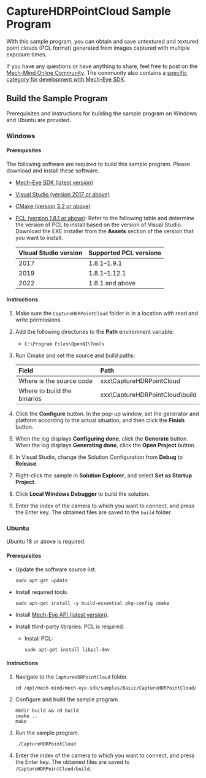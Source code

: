 # CaptureHDRPointCloud Sample Program

With this sample program, you can obtain and save untextured and textured point clouds (PCL format) generated from images captured with multiple exposure times.

If you have any questions or have anything to share, feel free to post on the [Mech-Mind Online Community](https://community.mech-mind.com/). The community also contains a [specific category for development with Mech-Eye SDK](https://community.mech-mind.com/c/mech-eye-sdk-development/19).

## Build the Sample Program

Prerequisites and instructions for building the sample program on Windows and Ubuntu are provided.

### Windows

#### Prerequisites

The following software are required to build this sample program. Please download and install these software.

* [Mech-Eye SDK (latest version)](https://community.mech-mind.com/c/latest-product-downloads/10)
* [Visual Studio (version 2017 or above)](https://visualstudio.microsoft.com/vs/community/)
* [CMake (version 3.2 or above)](https://cmake.org/download/)
* [PCL (version 1.8.1 or above)](https://github.com/PointCloudLibrary/pcl/releases): Refer to the following table and determine the version of PCL to install based on the version of Visual Studio. Download the EXE installer from the **Assets** section of the version that you want to install. 

   | Visual Studio version       | Supported PCL versions         |
   | :----                       | :----                          |
   | 2017                        | 1.8.1–1.9.1                    |
   | 2019                        | 1.8.1–1.12.1                   |
   | 2022                        | 1.8.1 and above                |

#### Instructions

1. Make sure the `CaptureHDRPointCloud` folder is in a location with read and write permissions.
2. Add the following directories to the **Path** environment variable:
   
   * `C:\Program Files\OpenNI\Tools`

3. Run Cmake and set the source and build paths:
   
   | Field                       | Path                           |
   | :----                       | :----                          |
   | Where is the source code    | xxx\CaptureHDRPointCloud       |
   | Where to build the binaries | xxx\CaptureHDRPointCloud\build |

4. Click the **Configure** button. In the pop-up window, set the generator and platform according to the actual situation, and then click the **Finish** button.
5. When the log displays **Configuring done**, click the **Generate** button. When the log displays **Generating done**, click the **Open Project** button.
6. In Visual Studio, change the Solution Configuration from **Debug** to **Release**.
7. Right-click the sample in **Solution Explorer**, and select **Set as Startup Project**.
8. Click **Local Windows Debugger** to build the solution.
9. Enter the index of the camera to which you want to connect, and press the Enter key. The obtained files are saved to the `build` folder.

### Ubuntu

Ubuntu 18 or above is required.

#### Prerequisites

* Update the software source list.
  
  ```
  sudo apt-get update
  ```

* Install required tools.
  
  ```
  sudo apt-get install -y build-essential pkg-config cmake
  ```

* Install [Mech-Eye API (latest version)](https://community.mech-mind.com/c/latest-product-downloads/10).
* Install third-party libraries: PCL is required.
  
  * Install PCL: 
    
    ```
    sudo apt-get install libpcl-dev
    ```

#### Instructions

1. Navigate to the `CaptureHDRPointCloud` folder. 
   
   ```
   cd /opt/mech-mind/mech-eye-sdk/samples/Basic/CaptureHDRPointCloud/
   ```
   
2. Configure and build the sample program.

   ```
   mkdir build && cd build
   cmake ..
   make
   ```

3. Run the sample program.

   ```
   ./CaptureHDRPointCloud
   ```
   
4. Enter the index of the camera to which you want to connect, and press the Enter key. The obtained files are saved to `/CaptureHDRPointCloud/build`.